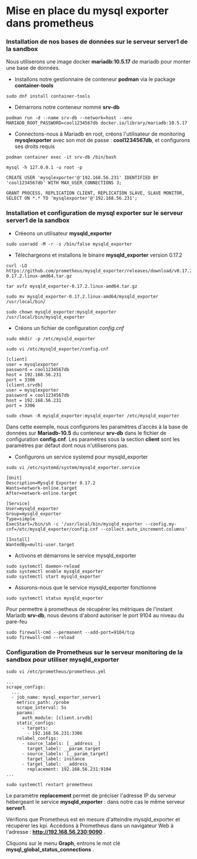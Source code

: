 # Mise en place du mysql exporter dans prometheus

### Installation de nos bases de données sur le serveur server1 de la sandbox

Nous utiliserons une image docker **mariadb:10.5.17** de mariadb pour monter une base de données.

- Installons notre gestionnaire de conteneur **podman** via le package **container-tools**

```
sudo dnf install container-tools
```

- Démarrons notre conteneur nommé **srv-db**

```
podman run -d --name srv-db --network=host --env MARIADB_ROOT_PASSWORD=cool1234567db docker.io/library/mariadb:10.5.17
```

- Connectons-nous à Mariadb en root, créons l'utilisateur de monitoring **mysqlexporter** avec son mot de passe : **cool1234567db**, et configurons ses droits requis

```
podman container exec -it srv-db /bin/bash

mysql -h 127.0.0.1 -u root -p
```

```
CREATE USER 'mysqlexporter'@'192.168.56.231' IDENTIFIED BY 'cool1234567db' WITH MAX_USER_CONNECTIONS 3;

GRANT PROCESS, REPLICATION CLIENT, REPLICATION SLAVE, SLAVE MONITOR, SELECT ON *.* TO 'mysqlexporter'@'192.168.56.231';
```

### Installation et configuration de mysql exporter sur le serveur server1 de la sandbox

- Créeons un utilisateur **mysqld_exporter** 

```
sudo useradd -M -r -s /bin/false mysqld_exporter
```

- Téléchargeons et installons le binaire **mysqld_exporter** version 0.17.2

```
curl -LO https://github.com/prometheus/mysqld_exporter/releases/download/v0.17.2/mysqld_exporter-0.17.2.linux-amd64.tar.gz
```


```
tar xvfz mysqld_exporter-0.17.2.linux-amd64.tar.gz
```

```
sudo mv mysqld_exporter-0.17.2.linux-amd64/mysqld_exporter /usr/local/bin/
```

```
sudo chown mysqld_exporter:mysqld_exporter /usr/local/bin/mysqld_exporter
```

- Créons un fichier de configuration *config.cnf*

```
sudo mkdir -p /etc/mysqld_exporter
```

```
sudo vi /etc/mysqld_exporter/config.cnf
```

```
[client]
user = mysqlexporter
password = cool1234567db
host = 192.168.56.231
port = 3306
[client.srvdb]
user = mysqlexporter
password = cool1234567db
host = 192.168.56.231
port = 3306
```

```
sudo chown -R mysqld_exporter:mysqld_exporter /etc/mysqld_exporter
```

Dans cette exemple, nous configurons les paramètres d'accès à la base de données sur **Mariadb-10.5** du conteneur **srv-db** dans le fichier de configuration **config.cnf**. Les paramètres sous la section **client** sont les paramètres par défaut dont nous n'utiliserons pas.

- Configurons un service systemd pour mysqld_exporter

```
sudo vi /etc/systemd/system/mysqld_exporter.service
```

```
[Unit]
Description=Mysqld Exporter 0.17.2
Wants=network-online.target
After=network-online.target

[Service]
User=mysqld_exporter
Group=mysqld_exporter
Type=simple
ExecStart=/bin/sh -c '/usr/local/bin/mysqld_exporter --config.my-cnf=/etc/mysqld_exporter/config.cnf --collect.auto_increment.columns'

[Install]
WantedBy=multi-user.target
```

- Activons et démarrons le service mysqld_exporter

```
sudo systemctl daemon-reload
sudo systemctl enable mysqld_exporter
sudo systemctl start mysqld_exporter
```

- Assurons-nous que le service mysqld_exporter fonctionne

```
sudo systemctl status mysqld_exporter
```

Pour permettre à prometheus de récupérer les métriques de l'instant Mariadb **srv-db**, nous devons d'abord autoriser le port 9104 au niveau du pare-feu

```
sudo firewall-cmd --permanent --add-port=9104/tcp
sudo firewall-cmd --reload
```

### Configuration de Prometheus sur le serveur monitoring de la sandbox pour utiliser mysqld_exporter

```
sudo vi /etc/prometheus/prometheus.yml
```

```
...
scrape_configs:
  ...
  - job_name: mysql_exporter_server1
    metrics_path: /probe
    scrape_interval: 5s
    params:
      auth_module: [client.srvdb]
    static_configs:
      - targets:
        - 192.168.56.231:3306
    relabel_configs:
      - source_labels: [__address__]
        target_label: __param_target
      - source_labels: [__param_target]
        target_label: instance
      - target_label: __address__
        replacement: 192.168.56.231:9104
...
```

```
sudo systemctl restart prometheus
```

Le paramètre **replacement** permet de préciser l'adresse IP du serveur hébergeant le service **mysqld_exporter** : dans notre cas le même serveur **server1**.

Vérifions que Prometheus est en mesure d'atteindre mysqld_exporter et récupérer les kpi. Accédons à Prometheus dans un navigateur Web à l'adresse : **http://192.168.56.230:9090** .

Cliquons sur le menu **Graph**, entrons le mot clé **mysql_global_status_connections** .